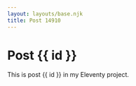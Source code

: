 ```yaml
---
layout: layouts/base.njk
title: Post 14910
---
```


# Post {{ id }}

This is post {{ id }} in my Eleventy project.
